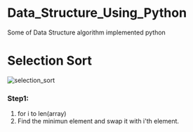 # Data_Structure_Using_Python
Some of Data Structure algorithm implemented python
# Selection Sort
![selection_sort](https://user-images.githubusercontent.com/32811517/54281423-bb013780-45bf-11e9-8c22-45d14bf3e60b.PNG)
### Step1:
1. for i to len(array)
2. Find the minimun element and swap it with i'th element.

